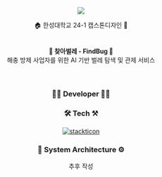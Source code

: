 

<p align="center">
  <img src="https://capsule-render.vercel.app/api?type=waving&height=300&color=3555FF&text=[%20찾아벌레🔍]&section=header&reversal=false&textBg=false&fontColor=FFFFFF&desc=🐛%20AI%20벌레%20관제%20및%20정보%20제공%20서비스%20'찾아벌레'%20입니다!%20🐞&descAlignY=60&fontAlignY=40">
</p>
<div align=center> 🏠 한성대학교 24-1 캡스톤디자인 🏨 </div>
<br>
<br>
<div align=center> <b>🔎 찾아벌레 - FindBug 🐛</b> </div>
<div align=center> 해충 방제 사업자를 위한 AI 기반 벌레 탐색 및 관제 서비스 </div>
<br>
<br>

### <div align=center>👩‍💻 Developer 👨‍💻</div>


### <div align=center>🛠 Tech ⚒</div>
<p align="center">
 <a href="https://github.com/msdio/stackticon"><img src="https://firebasestorage.googleapis.com/v0/b/stackticon-81399.appspot.com/o/images%2F1714463348748?alt=media&token=476e9afb-01e0-4989-964f-d3f0dcd572ef" alt="stackticon" /></a>
</p>


### <div align=center>🔩 System Architecture ⚙</div>
<div align=center> 추후 작성 </div>
